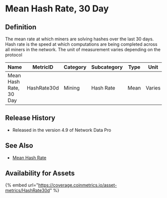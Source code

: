 # Mean Hash Rate, 30 Day

## Definition

The mean rate at which miners are solving hashes over the last 30 days. Hash rate is the speed at which computations are being completed across all miners in the network. The unit of measurement varies depending on the protocol

| Name                   | MetricID    | Category | Subcategory | Type | Unit   | Interval |
| ---------------------- | ----------- | -------- | ----------- | ---- | ------ | -------- |
| Mean Hash Rate, 30 Day | HashRate30d | Mining   | Hash Rate   | Mean | Varies | 1 day    |

## Release History

* Released in the version 4.9 of Network Data Pro

## See Also

* [Mean Hash Rate](hashrate.md)

## Availability for Assets

{% embed url="https://coverage.coinmetrics.io/asset-metrics/HashRate30d" %}
